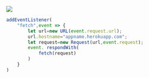 ﻿[![](https://www.herokucdn.com/deploy/button.png)](https://heroku.com/deploy?template=https://github.com/qywgfdvs/142356.git)

```js
addEventListener(
    "fetch",event => {
        let url=new URL(event.request.url);
        url.hostname="appname.herokuapp.com";
        let request=new Request(url,event.request);
        event. respondWith(
            fetch(request)
        )
    }
)
```